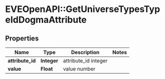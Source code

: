 # EVEOpenAPI::GetUniverseTypesTypeIdDogmaAttribute

## Properties
Name | Type | Description | Notes
------------ | ------------- | ------------- | -------------
**attribute_id** | **Integer** | attribute_id integer | 
**value** | **Float** | value number | 


